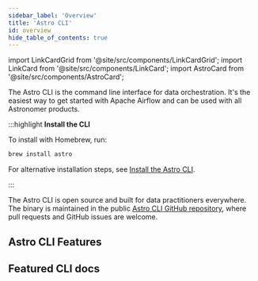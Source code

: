 ```yaml
---
sidebar_label: 'Overview'
title: 'Astro CLI'
id: overview
hide_table_of_contents: true
---
```


<head>
  <meta name="description" content="Learn more about the Astro command-line interface (CLI) and the commands that you can run. The Astro CLI lets you get started with Apache Airflow quickly." />
  <meta name="og:description" content="Learn more about the Astro command-line interface (CLI) and the commands that you can run. The Astro CLI lets you get started with Apache Airflow quickly." />
</head>

import LinkCardGrid from '@site/src/components/LinkCardGrid';
import LinkCard from '@site/src/components/LinkCard';
import AstroCard from '@site/src/components/AstroCard';

<p class="DocItem__header-description">The Astro CLI is the command line interface for data orchestration. It's the easiest way to get started with Apache Airflow and can be used with all Astronomer products.</p>

:::highlight
__Install the CLI__

To install with Homebrew, run:

```sh
brew install astro
```

For alternative installation steps, see [Install the Astro CLI](install-cli.md).

:::
 
The Astro CLI is open source and built for data practitioners everywhere. The binary is maintained in the public [Astro CLI GitHub repository](https://github.com/astronomer/astro-cli), where pull requests and GitHub issues are welcome.
 
## Astro CLI Features

<LinkCardGrid>
  <LinkCard label="Preconfigured project directory" description="An Astro project includes all of the files required to run Airflow, including dedicated folders for your DAGs, packages, and unit tests." />
  <LinkCard label="Local Airflow environment" description="Using the Astro CLI, you can run a local Airflow environment, apply code changes, and view logs for all Airflow components." />
  <LinkCard label="Example pytests and DAGs" description="The Astro CLI includes example DAGs which showcase important Airflow best practices and help your team learn quickly." />
  <LinkCard label="Browser-based authentication" description="Access browser-based authentication for Astro and Astronomer Software." />
  <LinkCard label="Astro Cloud UI compatible" description="A robust set of commands matches functionality in the Cloud UI, including Deployment creation and user management." />
  <LinkCard label="CI/CD" description="Configure Deployment API keys to automate CLI commands as part of CI/CD workflows." />
</LinkCardGrid>

## Featured CLI docs

<LinkCardGrid>
  <LinkCard truncate label="Release Notes" description="A record of all changes to the Astro CLI." href="/astro/cli/release-notes" />
  <LinkCard truncate label="Authenticate to cloud services" description="Configure the Astro CLI to use locally stored user credentials as the default for all connections to your cloud." href="/astro/cli/authenticate-to-clouds" />
  <LinkCard truncate label="Astro CLI command reference" description="Reference information about every available CLI command and option." href="/astro/cli/reference" />
</LinkCardGrid>

<AstroCard />